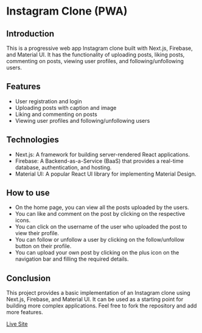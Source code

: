# Instagram Clone (PWA)


## Introduction

This is a progressive web app Instagram clone built with Next.js, Firebase, and Material UI. It has the functionality of uploading posts, liking posts, commenting on posts, viewing user profiles, and following/unfollowing users.




## Features

- User registration and login
- Uploading posts with caption and image
- Liking and commenting on posts
- Viewing user profiles and following/unfollowing users

## Technologies

- Next.js: A framework for building server-rendered React applications.
- Firebase: A Backend-as-a-Service (BaaS) that provides a real-time database, authentication, and hosting.
- Material UI: A popular React UI library for implementing Material Design.

## How to use

- On the home page, you can view all the posts uploaded by the users.
- You can like and comment on the post by clicking on the respective icons.
- You can click on the username of the user who uploaded the post to view their profile.
- You can follow or unfollow a user by clicking on the follow/unfollow button on their profile.
- You can upload your own post by clicking on the plus icon on the navigation bar and filling the required details.

## Conclusion

This project provides a basic implementation of an Instagram clone using Next.js, Firebase, and Material UI. It can be used as a starting point for building more complex applications. Feel free to fork the repository and add more features.

[Live Site](https://instagram-clone-firebase-fztr5f0m0-devil5614737.vercel.app/login)

